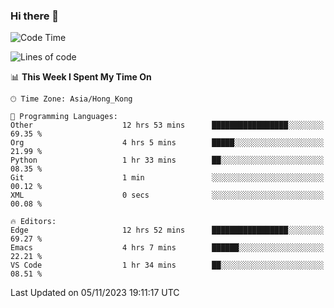### Hi there 👋

<!--
**nicehiro/nicehiro** is a ✨ _special_ ✨ repository because its `README.md` (this file) appears on your GitHub profile.

Here are some ideas to get you started:

- 🔭 I’m currently working on ...
- 🌱 I’m currently learning ...
- 👯 I’m looking to collaborate on ...
- 🤔 I’m looking for help with ...
- 💬 Ask me about ...
- 📫 How to reach me: ...
- 😄 Pronouns: ...
- ⚡ Fun fact: ...
-->

<!--START_SECTION:waka-->
![Code Time](http://img.shields.io/badge/Code%20Time-21%20hrs%2057%20mins-blue)

![Lines of code](https://img.shields.io/badge/From%20Hello%20World%20I%27ve%20Written-2.6%20million%20lines%20of%20code-blue)

📊 **This Week I Spent My Time On** 

```text
🕑︎ Time Zone: Asia/Hong_Kong

💬 Programming Languages: 
Other                    12 hrs 53 mins      █████████████████░░░░░░░░   69.35 % 
Org                      4 hrs 5 mins        █████░░░░░░░░░░░░░░░░░░░░   21.99 % 
Python                   1 hr 33 mins        ██░░░░░░░░░░░░░░░░░░░░░░░   08.35 % 
Git                      1 min               ░░░░░░░░░░░░░░░░░░░░░░░░░   00.12 % 
XML                      0 secs              ░░░░░░░░░░░░░░░░░░░░░░░░░   00.08 % 

🔥 Editors: 
Edge                     12 hrs 52 mins      █████████████████░░░░░░░░   69.27 % 
Emacs                    4 hrs 7 mins        ██████░░░░░░░░░░░░░░░░░░░   22.21 % 
VS Code                  1 hr 34 mins        ██░░░░░░░░░░░░░░░░░░░░░░░   08.51 % 
```


 Last Updated on 05/11/2023 19:11:17 UTC
<!--END_SECTION:waka-->
